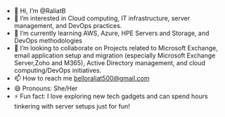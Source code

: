 - 👋 Hi, I’m @RaliatB 
- 👀 I’m interested in Cloud computing, IT infrastructure, server management, and DevOps practices.
- 🌱 I’m currently learning AWS, Azure, HPE Servers and Storage, and DevOps methodologies
- 💞️ I’m looking to collaborate on Projects related to Microsoft Exchange, email application setup and migration (especially Microsoft Exchange Server,Zoho and M365), Active Directory management, and cloud computing/DevOps initiatives. 
- 📫 How to reach me belloraliat500@gmail.com
- 😄 Pronouns: She/Her
- ⚡ Fun fact: I love exploring new tech gadgets and can spend hours tinkering with server setups just for fun!

<!---
RaliatB/RaliatB is a ✨ special ✨ repository because its `README.md` (this file) appears on your GitHub profile.
You can click the Preview link to take a look at your changes.
--->
